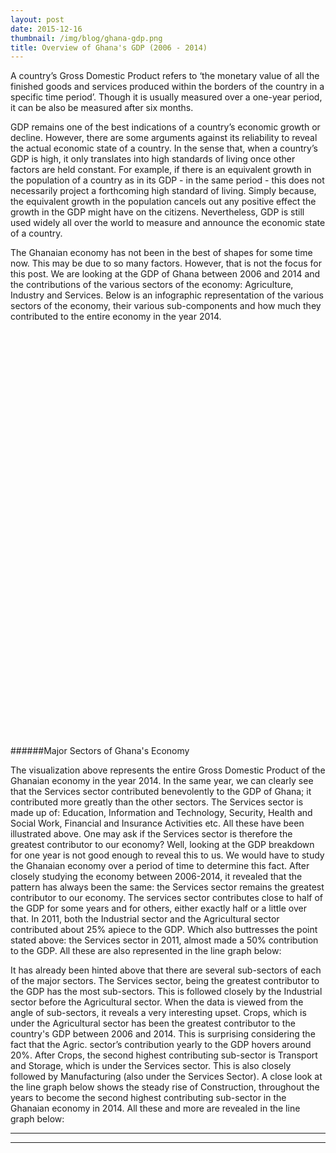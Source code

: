 ```yaml
---
layout: post
date: 2015-12-16
thumbnail: /img/blog/ghana-gdp.png
title: Overview of Ghana's GDP (2006 - 2014)
---
```

A country’s Gross Domestic Product refers to ‘the monetary value of all the finished goods and services produced within the borders of the country in a specific time period’. Though it is usually measured over a one-year period, it can be also be measured after six months. 

GDP remains one of the best indications of a country’s economic growth or decline. However, there are some arguments against its reliability to reveal the actual economic state of a country. In the sense that, when a country’s GDP is high, it only translates into high standards of living once other factors are held constant. For example, if there is an equivalent growth in the population of a country as in its GDP - in the same period -  this does not necessarily project a forthcoming high standard of living. Simply because, the equivalent growth in the population cancels out any positive effect the growth in the GDP might have on the citizens. Nevertheless, GDP is still used widely all over the world to measure and announce the economic state of a country.

The Ghanaian economy has not been in the best of shapes for some time now. This may be due to so many factors. However, that is not the focus for this post. We are looking at the GDP of Ghana between 2006 and 2014 and the contributions of the various sectors of the economy: Agriculture, Industry and Services. Below is an infographic representation of the various sectors of the economy, their various sub-components and how much they contributed to the entire economy in the year 2014. 

<div id="chart" style="height:650px;"></div>

######Major Sectors of Ghana's Economy

The visualization above represents the entire Gross Domestic Product of the Ghanaian economy in the year 2014. In the same year, we can clearly see that the Services sector contributed benevolently to the GDP of Ghana; it contributed more greatly than the other sectors. The Services sector is made up of: Education, Information and Technology, Security, Health and Social Work, Financial and Insurance Activities etc. All these have been illustrated above. One may ask if the Services sector is therefore the greatest contributor to our economy? Well, looking at the GDP breakdown for one year is not good enough to reveal this to us. We would have to study the Ghanaian economy over a period of time to determine this fact. After closely studying the economy between 2006-2014, it revealed that the pattern has always been the same: the Services sector remains the greatest contributor to our economy. The services sector contributes close to half of the GDP for some years and for others, either exactly half or a little over that. In 2011, both the Industrial sector and the Agricultural sector contributed about 25% apiece to the GDP. Which also buttresses the point stated above: the Services sector in 2011, almost made a 50% contribution to the GDP. All these are also represented in the line graph below:

<div id="overall-gdp"></div>
It has already been hinted above that there are several sub-sectors of each of the major sectors. The Services sector, being the greatest contributor to the GDP has the most sub-sectors. This is followed closely by the Industrial sector before the Agricultural sector. When the data is viewed from the angle of sub-sectors, it reveals a very interesting upset. Crops, which is under the Agricultural sector has been the greatest contributor to the country's GDP between 2006 and 2014. This is surprising considering the fact that the Agric. sector’s contribution yearly to the GDP hovers around 20%. After Crops, the second highest contributing sub-sector is Transport and Storage, which is under the Services sector. This is also closely followed by Manufacturing (also under the Services Sector). A close look at the line graph below shows the steady rise of Construction, throughout the years to become the second highest contributing sub-sector in the Ghanaian economy in 2014. All these and more are revealed in the line graph below: 

<div id="sector-gdp"></div>


<script src="http://www.d3plus.org/js/d3.js"></script>
<script src="http://www.d3plus.org/js/d3plus.js"></script>

<!-- create container element for visualization -->
<div id="overall-gdp"></div>
<hr />
<hr />
<div id="sector-gdp"></div>
<script>

  // sample data array
  var sample_data = [
    {"year": 2006, "name":"Crops", "details": "Details", "value": 21.3},
    {"year": 2007, "name":"Crops", "value": 20.3 },
    {"year": 2008, "name":"Crops", "value": 22.4},
    {"year": 2009, "name":"Crops", "value": 23.6 },
    {"year": 2010, "name":"Crops", "value": 21.7},
    {"year": 2011, "name":"Crops", "value": 19.1},
    {"year": 2012, "name":"Crops", "value": 17.2},
    {"year": 2013, "name":"Crops", "value": 17.4},
    {"year": 2014, "name":"Crops", "value": 16.8},
    {"year": 2006, "name":"Livestock", "value": 2.5},
    {"year": 2007, "name":"Livestock", "value": 2.3},
    {"year": 2008, "name":"Livestock", "value": 2.1},
    {"year": 2009, "name":"Livestock", "value": 2},
    {"year": 2010, "name":"Livestock", "value": 2},
    {"year": 2011, "name":"Livestock", "value": 1.8},
    {"year": 2012, "name":"Livestock", "value": 1.6},
    {"year": 2013, "name":"Livestock", "value": 1.4},
    {"year": 2014, "name":"Livestock", "value": 1.2},
    {"year": 2006, "name":"Forestry and Logging", "value": 4.1},
    {"year": 2007, "name":"Forestry and Logging", "value": 4.2},
    {"year": 2008, "name":"Forestry and Logging", "value": 3.7},
    {"year": 2009, "name":"Forestry and Logging", "value": 3.7},
    {"year": 2010, "name":"Forestry and Logging", "value": 3.7},
    {"year": 2011, "name":"Forestry and Logging", "value": 2.8},
    {"year": 2012, "name":"Forestry and Logging", "value": 2.6},
    {"year": 2013, "name":"Forestry and Logging", "value": 2.2},
    {"year": 2014, "name":"Forestry and Logging", "value": 2.3},
    {"year": 2006, "name":"Fishing", "value": 2.5},
    {"year": 2007, "name":"Fishing", "value": 2.3},
    {"year": 2008, "name":"Fishing", "value": 2.7},
    {"year": 2009, "name":"Fishing", "value": 2.5},
    {"year": 2010, "name":"Fishing", "value": 2.3},
    {"year": 2011, "name":"Fishing", "value": 1.7},
    {"year": 2012, "name":"Fishing", "value": 1.5},
    {"year": 2013, "name":"Fishing", "value": 1.4},
    {"year": 2014, "name":"Fishing", "value": 1.2},
    {"year": 2006, "name":"Mining and Quarrying", "value": 2.8},
    {"year": 2007, "name":"Mining and Quarrying", "value": 2.8},
    {"year": 2008, "name":"Mining and Quarrying", "value": 2.4},
    {"year": 2009, "name":"Mining and Quarrying", "value": 2.1},
    {"year": 2010, "name":"Mining and Quarrying", "value": 2.3},
    {"year": 2011, "name":"Mining and Quarrying", "value": 8.4},
    {"year": 2012, "name":"Mining and Quarrying", "value": 9.5},
    {"year": 2013, "name":"Mining and Quarrying", "value": 9.4},
    {"year": 2014, "name":"Mining and Quarrying", "value": 8}, 
    {"year": 2006, "name":"Manufacturing", "value": 10.2},
    {"year": 2007, "name":"Manufacturing", "value": 9.1},
    {"year": 2008, "name":"Manufacturing", "value": 7.9},
    {"year": 2009, "name":"Manufacturing", "value": 6.9},
    {"year": 2010, "name":"Manufacturing", "value": 6.8},
    {"year": 2011, "name":"Manufacturing", "value": 6.9},
    {"year": 2012, "name":"Manufacturing", "value": 5.8},
    {"year": 2013, "name":"Manufacturing", "value": 5.3},
    {"year": 2014, "name":"Manufacturing", "value": 4.9}, 
    {"year": 2006, "name":"Electricity", "value": 0.8},
    {"year": 2007, "name":"Electricity", "value": 0.6},
    {"year": 2008, "name":"Electricity", "value": 0.5},
    {"year": 2009, "name":"Electricity", "value": 0.5},
    {"year": 2010, "name":"Electricity", "value": 0.6},
    {"year": 2011, "name":"Electricity", "value": 0.5},
    {"year": 2012, "name":"Electricity", "value": 0.5},
    {"year": 2013, "name":"Electricity", "value": 0.4},
    {"year": 2014, "name":"Electricity", "value": 0.4}, 
    {"year": 2006, "name":"Water and Sewerage", "value": 1.3},
    {"year": 2007, "name":"Water and Sewerage", "value": 1},
    {"year": 2008, "name":"Water and Sewerage", "value": 0.8},
    {"year": 2009, "name":"Water and Sewerage", "value": 0.7},
    {"year": 2010, "name":"Water and Sewerage", "value": 0.8},
    {"year": 2011, "name":"Water and Sewerage", "value": 0.8},
    {"year": 2012, "name":"Water and Sewerage", "value": 0.7},
    {"year": 2013, "name":"Water and Sewerage", "value": 0.6},
    {"year": 2014, "name":"Water and Sewerage", "value": 0.5}, 
    {"year": 2006, "name":"Construction", "value": 5.7},
    {"year": 2007, "name":"Construction", "value": 7.2},
    {"year": 2008, "name":"Construction", "value": 8.7},
    {"year": 2009, "name":"Construction", "value": 8.8},
    {"year": 2010, "name":"Construction", "value": 8.5},
    {"year": 2011, "name":"Construction", "value": 8.9},
    {"year": 2012, "name":"Construction", "value": 11.5},
    {"year": 2013, "name":"Construction", "value": 12},
    {"year": 2014, "name":"Construction", "value": 12.7},    
    {"year": 2006, "name":"Trade Repair Of Vehicles, Household Goods", "value": 6.4},
    {"year": 2007, "name":"Trade Repair Of Vehicles, Household Goods", "value": 6.1},
    {"year": 2008, "name":"Trade Repair Of Vehicles, Household Goods", "value": 6},
    {"year": 2009, "name":"Trade Repair Of Vehicles, Household Goods", "value": 5.9},
    {"year": 2010, "name":"Trade Repair Of Vehicles, Household Goods", "value": 6.2},
    {"year": 2011, "name":"Trade Repair Of Vehicles, Household Goods", "value": 5.9},
    {"year": 2012, "name":"Trade Repair Of Vehicles, Household Goods", "value": 5.6},
    {"year": 2013, "name":"Trade Repair Of Vehicles, Household Goods", "value": 5.8},
    {"year": 2014, "name":"Trade Repair Of Vehicles, Household Goods", "value": 5.6},
    {"year": 2006, "name":"Hotels and Restaurants", "value": 5},
    {"year": 2007, "name":"Hotels and Restaurants", "value": 5.6},
    {"year": 2008, "name":"Hotels and Restaurants", "value": 6},
    {"year": 2009, "name":"Hotels and Restaurants", "value": 6.2},
    {"year": 2010, "name":"Hotels and Restaurants", "value": 6},
    {"year": 2011, "name":"Hotels and Restaurants", "value": 5.4},
    {"year": 2012, "name":"Hotels and Restaurants", "value": 4.8},
    {"year": 2013, "name":"Hotels and Restaurants", "value": 5.8},
    {"year": 2014, "name":"Hotels and Restaurants", "value": 5.6},
    {"year": 2006, "name":"Transport and Storage", "value": 13.2},
    {"year": 2007, "name":"Transport and Storage", "value": 13.1},
    {"year": 2008, "name":"Transport and Storage", "value": 11.4},
    {"year": 2009, "name":"Transport and Storage", "value": 10.5},
    {"year": 2010, "name":"Transport and Storage", "value": 10.6},
    {"year": 2011, "name":"Transport and Storage", "value": 10.7},
    {"year": 2012, "name":"Transport and Storage", "value": 11},
    {"year": 2013, "name":"Transport and Storage", "value": 11.2},
    {"year": 2014, "name":"Transport and Storage", "value": 12.3},  
    {"year": 2006, "name":"Information and communication", "value": 2.7},
    {"year": 2007, "name":"Information and communication", "value": 2.4},
    {"year": 2008, "name":"Information and communication", "value": 2.2},
    {"year": 2009, "name":"Information and communication", "value": 1.8},
    {"year": 2010, "name":"Information and communication", "value": 1.9},
    {"year": 2011, "name":"Information and communication", "value": 1.8},
    {"year": 2012, "name":"Information and communication", "value": 2.2},
    {"year": 2013, "name":"Information and communication", "value": 1.7},
    {"year": 2014, "name":"Information and communication", "value": 2.3},  
    {"year": 2006, "name":"Financial and Insurance Activities", "value": 2.7},
    {"year": 2007, "name":"Financial and Insurance Activities", "value": 3.4},
    {"year": 2008, "name":"Financial and Insurance Activities", "value": 3.8},
    {"year": 2009, "name":"Financial and Insurance Activities", "value": 4.3},
    {"year": 2010, "name":"Financial and Insurance Activities", "value": 5.2},
    {"year": 2011, "name":"Financial and Insurance Activities", "value": 4.4},
    {"year": 2012, "name":"Financial and Insurance Activities", "value": 4.7},
    {"year": 2013, "name":"Financial and Insurance Activities", "value": 6.5},
    {"year": 2014, "name":"Financial and Insurance Activities", "value": 8.4},  
    {"year": 2006, "name":"Real Estate, Professional, Administrative and Support Service activities", "value": 5.1},
    {"year": 2007, "name":"Real Estate, Professional, Administrative and Support Service activities", "value": 4.7},
    {"year": 2008, "name":"Real Estate, Professional, Administrative and Support Service activities", "value": 4.1},
    {"year": 2009, "name":"Real Estate, Professional, Administrative and Support Service activities", "value": 4.1},
    {"year": 2010, "name":"Real Estate, Professional, Administrative and Support Service activities", "value": 4.5},
    {"year": 2011, "name":"Real Estate, Professional, Administrative and Support Service activities", "value": 4.6},
    {"year": 2012, "name":"Real Estate, Professional, Administrative and Support Service activities", "value": 4.8},
    {"year": 2013, "name":"Real Estate, Professional, Administrative and Support Service activities", "value": 3.9},
    {"year": 2014, "name":"Real Estate, Professional, Administrative and Support Service activities", "value": 3.6},  
    {"year": 2006, "name":"Education", "value": 3.7},
    {"year": 2007, "name":"Education", "value": 3.9},
    {"year": 2008, "name":"Education", "value": 3.9},
    {"year": 2009, "name":"Education", "value": 4.2},
    {"year": 2010, "name":"Education", "value": 4.3},
    {"year": 2011, "name":"Education", "value": 4.1},
    {"year": 2012, "name":"Education", "value": 4.3},
    {"year": 2013, "name":"Education", "value": 3.6},
    {"year": 2014, "name":"Education", "value": 3.6},
    {"year": 2006, "name":"ealth And Social Work", "value": 1.4},
    {"year": 2007, "name":"ealth And Social Work", "value": 1.4},
    {"year": 2008, "name":"ealth And Social Work", "value": 1.3},
    {"year": 2009, "name":"ealth And Social Work", "value": 1.4},
    {"year": 2010, "name":"ealth And Social Work", "value": 1.6},
    {"year": 2011, "name":"ealth And Social Work", "value": 1.3},
    {"year": 2012, "name":"ealth And Social Work", "value": 1.3},
    {"year": 2013, "name":"ealth And Social Work", "value": 1.1},
    {"year": 2014, "name":"ealth And Social Work", "value": 1},        
    {"year": 2006, "name":"Community, Social & Personal Service Activitiesk", "value": 3.7},
    {"year": 2007, "name":"Community, Social & Personal Service Activitiesk", "value": 3.7},
    {"year": 2008, "name":"Community, Social & Personal Service Activitiesk", "value": 3.6},
    {"year": 2009, "name":"Community, Social & Personal Service Activitiesk", "value": 3.7},
    {"year": 2010, "name":"Community, Social & Personal Service Activitiesk", "value": 4},
    {"year": 2011, "name":"Community, Social & Personal Service Activitiesk", "value": 3.9},
    {"year": 2012, "name":"Community, Social & Personal Service Activitiesk", "value": 3.7},
    {"year": 2013, "name":"Community, Social & Personal Service Activitiesk", "value": 4.3},
    {"year": 2014, "name":"Community, Social & Personal Service Activitiesk", "value": 4.1},                 
  ]



	var htmlButton = "<h2 id='tooltip-header'>Some More Details</h3><hr />";

                              


  // instantiate d3plus
  var visualization = d3plus.viz()
    .container("#sector-gdp")  // container DIV to hold the visualization
    .data(sample_data)  // data to use with the visualization
    .type("line")       // visualization type
    .title("Break Down of Sub Sectors")
    .id("name")         // key for which our data is unique on
    .text("name")       // key to use for display text
    .height(400)
    .y("value")         // key to use for y-axis
    .x("year")          // key to use for x-axis
		.format({
	      		"text": function(text, key) {
	        	    if (text === "value") {
			          return "Value";
			        }
	 		        else {
	 		          return d3plus.string.title(text, key);
	 		        }
	        
	      		},
		      	"number": function(number, key) {
		          var formatted = d3plus.number.format(number, key)
		          if (key.key === "value") {
		        	return formatted + " %"
		          }
		          else {
		            return formatted
		          }
		          
		        }
			})
    .draw()             // finally, draw the visualization!

</script>

<script>

  // sample data array
  var sample_data = [
    {"year": 2006, "name":"Agriculture", "details": "Details", "value": 30.4},
    {"year": 2007, "name":"Agriculture", "value": 29.1 },
    {"year": 2008, "name":"Agriculture", "value": 31.0},
    {"year": 2009, "name":"Agriculture", "value": 31.8 },
    {"year": 2010, "name":"Agriculture", "value": 29.8},
    {"year": 2011, "name":"Agriculture", "value": 25.3},
    {"year": 2012, "name":"Agriculture", "value": 22.9},
    {"year": 2013, "name":"Agriculture", "value": 22.4},
    {"year": 2014, "name":"Agriculture", "value": 21.5},
    {"year": 2006, "name":"Services", "value": 48.8},
		{"year": 2007, "name":"Services", "value": 50.2},
		{"year": 2008, "name":"Services", "value": 48.6},
		{"year": 2009, "name":"Services", "value": 49.2},
    {"year": 2010, "name":"Services", "value": 51.1},
		{"year": 2011, "name":"Services", "value": 49.1},
    {"year": 2012, "name":"Services", "value": 49.1},
    {"year": 2013, "name":"Services", "value": 49.8},
    {"year": 2014, "name":"Services", "value": 51.9},
    {"year": 2006, "name":"Industry", "value": 20.8},
    {"year": 2007, "name":"Industry", "value": 20.7},
    {"year": 2008, "name":"Industry", "value": 20.4},
    {"year": 2009, "name":"Industry", "value": 19.0},
    {"year": 2010, "name":"Industry", "value": 19.1},
    {"year": 2011, "name":"Industry", "value": 25.6},
    {"year": 2012, "name":"Industry", "value": 28.0},
    {"year": 2013, "name":"Industry", "value": 27.8},
		{"year": 2014, "name":"Industry", "value": 26.6},
    ]


  // instantiate d3plus
  var visualization = d3plus.viz()
    .container("#overall-gdp")  // container DIV to hold the visualization
    .data(sample_data)  // data to use with the visualization
    .type("line")       // visualization type
    .title("Contribution by Major Economic Sectors")
    .id("name")   
    .tooltip(
    { "html" : htmlButton
      
      })
    .height(400)      // key for which our data is unique on
    .text("name")       // key to use for display text
    .y("value")         // key to use for y-axis
    .x("year")          // key to use for x-axis
		.format({
	      		"text": function(text, key) {
	        	    if (text === "value") {
			          return "Value";
			        }
	 		        else {
	 		          return d3plus.string.title(text, key);
	 		        }
	        
	      		},
		      	"number": function(number, key) {
		          var formatted = d3plus.number.format(number, key)
		          if (key.key === "value") {
		        	return formatted + " %"
		          }
		          else {
		            return formatted
		          }
		          
		        }
			})
    .draw()             // finally, draw the visualization!

</script>





<script src="https://cdnjs.cloudflare.com/ajax/libs/d3/3.5.10/d3.js"></script>
<script>

var margin = 20,
    diameter = 650;

var color = d3.scale.linear()
    .domain([-1, 5])
    .range(["#ccc", "#cc0000"])
    .interpolate(d3.interpolateHcl);

var pack = d3.layout.pack()
    .padding(2)
    .size([diameter - margin, diameter - margin])
    .value(function(d) { return d.size; })

var svg = d3.select("#chart").append("svg")
    .attr("width", diameter)
    .attr("height", diameter)
  .append("g")
    .attr("transform", "translate(" + diameter / 2 + "," + diameter / 2 + ")");

d3.json("/js/ghanagdp.json.json", function(error, root) {
  if (error) throw error;

  var focus = root,
      nodes = pack.nodes(root),
      view;

  var circle = svg.selectAll("circle")
      .data(nodes)
    .enter().append("circle")
      .attr("class", function(d) { return d.parent ? d.children ? "node" : "node node--leaf" : "node node--root"; })
      .style("fill", function(d) { return d.children ? color(d.depth) : null; })
      .on("click", function(d) { if (focus !== d) zoom(d), d3.event.stopPropagation(); });

  var text = svg.selectAll("text")
      .data(nodes)
    .enter().append("text")
      .attr("class", "label")
      .style("fill-opacity", function(d) { return d.parent === root ? 1 : 0; })
      .style("display", function(d) { return d.parent === root ? "inline" : "none"; })
      .text(function(d) { return d.name; });

  var node = svg.selectAll("circle,text");

  d3.select("#chart")
      .style("background", color(-1))
      .on("click", function() { zoom(root); });

  zoomTo([root.x, root.y, root.r * 2 + margin]);

  function zoom(d) {
    var focus0 = focus; focus = d;

    var transition = d3.transition()
        .duration(d3.event.altKey ? 7500 : 750)
        .tween("zoom", function(d) {
          var i = d3.interpolateZoom(view, [focus.x, focus.y, focus.r * 2 + margin]);
          return function(t) { zoomTo(i(t)); };
        });

    transition.selectAll("text")
      .filter(function(d) { return d.parent === focus || this.style.display === "inline"; })
        .style("fill-opacity", function(d) { return d.parent === focus ? 1 : 0; })
        .each("start", function(d) { if (d.parent === focus) this.style.display = "inline"; })
        .each("end", function(d) { if (d.parent !== focus) this.style.display = "none"; });
  }

  function zoomTo(v) {
    var k = diameter / v[2]; view = v;
    node.attr("transform", function(d) { return "translate(" + (d.x - v[0]) * k + "," + (d.y - v[1]) * k + ")"; });
    circle.attr("r", function(d) { return d.r * k; });
  }
});

d3.select(self.frameElement).style("height", diameter + "px");

</script>
































































